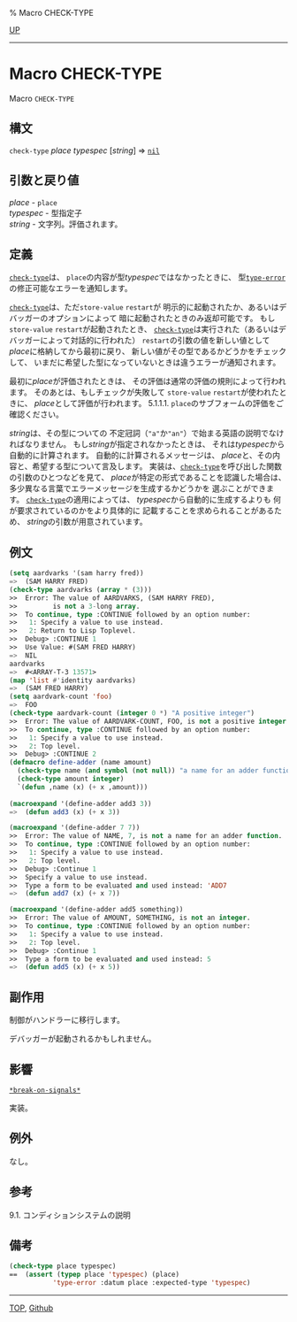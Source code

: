 % Macro CHECK-TYPE

[UP](9.2.html)  

---

# Macro **CHECK-TYPE**


Macro `CHECK-TYPE`


## 構文

`check-type` *place* *typespec* [*string*] => [`nil`](5.3.nil-variable.html)


## 引数と戻り値

*place* - `place`  
*typespec* - 型指定子  
*string* - 文字列。評価されます。


## 定義

[`check-type`](9.2.check-type.html)は、
`place`の内容が型*typespec*ではなかったときに、
型[`type-error`](4.4.type-error.html)の修正可能なエラーを通知します。

[`check-type`](9.2.check-type.html)は、ただ`store-value` `restart`が
明示的に起動されたか、あるいはデバッガーのオプションによって
暗に起動されたときのみ返却可能です。
もし`store-value` `restart`が起動されたとき、
[`check-type`](9.2.check-type.html)は実行された（あるいはデバッガーによって対話的に行われた）
`restart`の引数の値を新しい値として*place*に格納してから最初に戻り、
新しい値がその型であるかどうかをチェックして、
いまだに希望した型になっていないときは違うエラーが通知されます。

最初に*place*が評価されたときは、
その評価は通常の評価の規則によって行われます。
そのあとは、もしチェックが失敗して
`store-value` `restart`が使われたときに、
*place*として評価が行われます。
5.1.1.1. `place`のサブフォームの評価をご確認ください。

*string*は、その型についての
不定冠詞（`"a"`か`"an"`）で始まる英語の説明でなければなりません。
もし*string*が指定されなかったときは、
それは*typespec*から自動的に計算されます。
自動的に計算されるメッセージは、
*place*と、その内容と、希望する型について言及します。
実装は、[`check-type`](9.2.check-type.html)を呼び出した関数の引数のひとつなどを見て、
*place*が特定の形式であることを認識した場合は、
多少異なる言葉でエラーメッセージを生成するかどうかを
選ぶことができます。
[`check-type`](9.2.check-type.html)の適用によっては、
*typespec*から自動的に生成するよりも
何が要求されているのかをより具体的に
記載することを求められることがあるため、
*string*の引数が用意されています。


## 例文

```lisp
(setq aardvarks '(sam harry fred))
=>  (SAM HARRY FRED)
(check-type aardvarks (array * (3)))
>>  Error: The value of AARDVARKS, (SAM HARRY FRED),
>>         is not a 3-long array.
>>  To continue, type :CONTINUE followed by an option number:
>>   1: Specify a value to use instead.
>>   2: Return to Lisp Toplevel.
>>  Debug> :CONTINUE 1
>>  Use Value: #(SAM FRED HARRY)
=>  NIL
aardvarks
=>  #<ARRAY-T-3 13571>
(map 'list #'identity aardvarks)
=>  (SAM FRED HARRY)
(setq aardvark-count 'foo)
=>  FOO
(check-type aardvark-count (integer 0 *) "A positive integer")
>>  Error: The value of AARDVARK-COUNT, FOO, is not a positive integer.
>>  To continue, type :CONTINUE followed by an option number:
>>   1: Specify a value to use instead.
>>   2: Top level.
>>  Debug> :CONTINUE 2
(defmacro define-adder (name amount)
  (check-type name (and symbol (not null)) "a name for an adder function")
  (check-type amount integer)
  `(defun ,name (x) (+ x ,amount)))
 
(macroexpand '(define-adder add3 3))
=>  (defun add3 (x) (+ x 3))

(macroexpand '(define-adder 7 7))
>>  Error: The value of NAME, 7, is not a name for an adder function.
>>  To continue, type :CONTINUE followed by an option number:
>>   1: Specify a value to use instead.
>>   2: Top level.
>>  Debug> :Continue 1
>>  Specify a value to use instead.
>>  Type a form to be evaluated and used instead: 'ADD7
=>  (defun add7 (x) (+ x 7))

(macroexpand '(define-adder add5 something))
>>  Error: The value of AMOUNT, SOMETHING, is not an integer.
>>  To continue, type :CONTINUE followed by an option number:
>>   1: Specify a value to use instead.
>>   2: Top level.
>>  Debug> :Continue 1
>>  Type a form to be evaluated and used instead: 5
=>  (defun add5 (x) (+ x 5))
```
 

## 副作用

制御がハンドラーに移行します。

デバッガーが起動されるかもしれません。


## 影響

[`*break-on-signals*`](9.2.break-on-signals.html)

実装。


## 例外

なし。


## 参考

9.1. コンディションシステムの説明


## 備考

```lisp
(check-type place typespec)
==  (assert (typep place 'typespec) (place)
           'type-error :datum place :expected-type 'typespec)
```


---
[TOP](index.html),  [Github](https://github.com/nptcl/npt-japanese)

